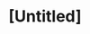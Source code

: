 ---
pid: lle15
title: "[Untitled]"
location_transcription: 
coordinates: "[-75.163652870094, 39.955222692303]"
zipcode: 
gen_neighborhood: 
neighborhood: 
outside_phl: 
age: 
age_range: 
instagram: 
image_file_name: lle_15.jpg
proposal_transcription: A pen to stand for the fight against corrupt legislation
topic: Politics
topic_summary: '0'
type: Other No Form
keywords_other: corrupt legislation, pen
credit: 
image_labels: 
twitter: 
facebook: 
permalink: "/monuments/lle15/"
layout: item-page
---